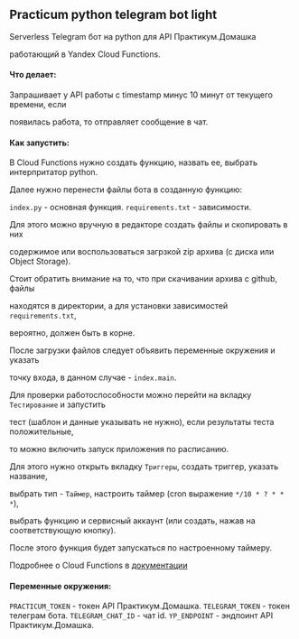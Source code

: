 ## Practicum python telegram bot light

Serverless Telegram бот на python для API Практикум.Домашка

работающий в Yandex Cloud Functions.

#### Что делает:

Запрашивает у API работы с timestamp минус 10 минут от текущего времени, если 

появилась работа, то отправляет сообщение в чат.

#### Как запустить:

В Cloud Functions нужно создать функцию, назвать ее, выбрать интерпритатор python. 

Далее нужно перенести файлы бота в созданную функцию:

`index.py` - основная функция.
`requirements.txt` - зависимости.

Для этого можно вручную в редакторе создать файлы и скопировать в них

содержимое или воспользоваться загрзкой zip архива (с диска или Object Storage).

Стоит обратить внимание на то, что при скачивании архива с github, файлы 

находятся в директории, а для установки зависимостей `requirements.txt`,

вероятно, должен быть в корне.

После загрузки файлов следует объявить переменные окружения и указать

точку входа, в данном случае - `index.main`.

Для проверки работоспособности можно перейти на вкладку `Тестирование` и запустить 

тест (шаблон и данные указывать не нужно), если результаты теста положительные,

то можно включить запуск приложения по расписанию.

Для этого нужно открыть вкладку `Триггеры`, создать триггер, указать название,

выбрать тип - `Таймер`, настроить таймер (cron выражение `*/10 * ? * * *`),

выбрать функцию и сервисный аккаунт (или создать, нажав на соответствующую кнопку).

После этого функция будет запускаться по настроенному таймеру.

Подробнее о Cloud Functions в [документации](https://cloud.yandex.ru/docs/functions/quickstart/)


#### Переменные окружения:

`PRACTICUM_TOKEN` - токен API Практикум.Домашка.
`TELEGRAM_TOKEN` - токен телеграм бота.
`TELEGRAM_CHAT_ID` - чат id.
`YP_ENDPOINT` - эндпоинт API Практикум.Домашка.